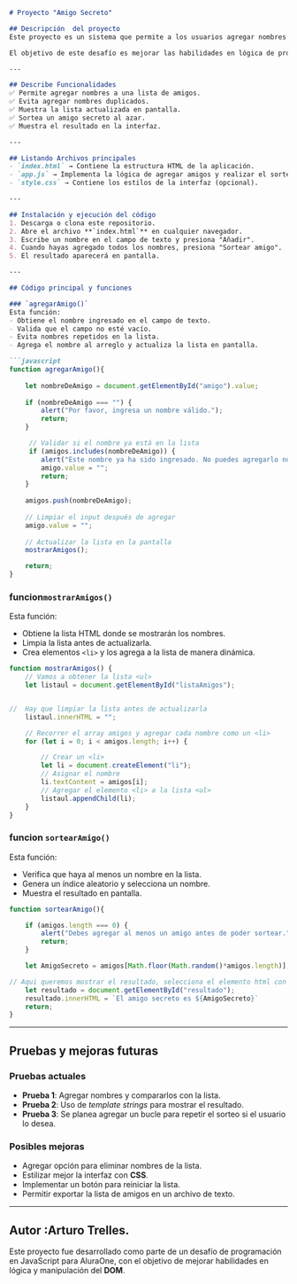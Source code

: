 ```md
# Proyecto "Amigo Secreto" 

## Descripción  del proyecto
Este proyecto es un sistema que permite a los usuarios agregar nombres a una lista de amigos y luego sortear al azar un "Amigo Secreto". Fue desarrollado en **JavaScript** y manipula el **DOM** para actualizar dinámicamente la lista de participantes y mostrar el resultado del sorteo.  

El objetivo de este desafío es mejorar las habilidades en lógica de programación y la manipulación de arreglos en JavaScript.  

---

## Describe Funcionalidades  
✅ Permite agregar nombres a una lista de amigos.  
✅ Evita agregar nombres duplicados.  
✅ Muestra la lista actualizada en pantalla.  
✅ Sortea un amigo secreto al azar.  
✅ Muestra el resultado en la interfaz.  

---

## Listando Archivos principales  
- `index.html` → Contiene la estructura HTML de la aplicación.  
- `app.js` → Implementa la lógica de agregar amigos y realizar el sorteo.  
- `style.css` → Contiene los estilos de la interfaz (opcional).  

---

## Instalación y ejecución del código
1. Descarga o clona este repositorio.  
2. Abre el archivo **`index.html`** en cualquier navegador.  
3. Escribe un nombre en el campo de texto y presiona "Añadir".  
4. Cuando hayas agregado todos los nombres, presiona "Sortear amigo".  
5. El resultado aparecerá en pantalla.  

---

## Código principal y funciones

### `agregarAmigo()`  
Esta función:  
- Obtiene el nombre ingresado en el campo de texto.  
- Valida que el campo no esté vacío.  
- Evita nombres repetidos en la lista.  
- Agrega el nombre al arreglo y actualiza la lista en pantalla.  

```javascript
function agregarAmigo(){
 
    let nombreDeAmigo = document.getElementById("amigo").value;
    
    if (nombreDeAmigo === "") {
        alert("Por favor, ingresa un nombre válido.");
        return;
    }

     // Validar si el nombre ya está en la lista
     if (amigos.includes(nombreDeAmigo)) {
        alert("Este nombre ya ha sido ingresado. No puedes agregarlo nuevamente.");
        amigo.value = "";
        return;
    }
    
    amigos.push(nombreDeAmigo);
 
    // Limpiar el input después de agregar
    amigo.value = "";
    
    // Actualizar la lista en la pantalla
    mostrarAmigos();

    return;
}
```

### funcion`mostrarAmigos()`  
Esta función:  
- Obtiene la lista HTML donde se mostrarán los nombres.  
- Limpia la lista antes de actualizarla.  
- Crea elementos `<li>` y los agrega a la lista de manera dinámica.  

```javascript
function mostrarAmigos() {
    // Vamos a obtener la lista <ul>
    let listaul = document.getElementById("listaAmigos"); 


//  Hay que limpiar la lista antes de actualizarla
    listaul.innerHTML = ""; 

    // Recorrer el array amigos y agregar cada nombre como un <li>
    for (let i = 0; i < amigos.length; i++) {

        // Crear un <li>
        let li = document.createElement("li"); 
        // Asignar el nombre
        li.textContent = amigos[i]; 
        // Agregar el elemento <li> a la lista <ul>
        listaul.appendChild(li); 
    }
}
```

### funcion `sortearAmigo()`  
Esta función:  
- Verifica que haya al menos un nombre en la lista.  
- Genera un índice aleatorio y selecciona un nombre.  
- Muestra el resultado en pantalla.  

```javascript
function sortearAmigo(){

    if (amigos.length === 0) {
        alert("Debes agregar al menos un amigo antes de poder sortear.");
        return;
    }

    let AmigoSecreto = amigos[Math.floor(Math.random()*amigos.length)];

// Aqui queremos mostrar el resultado, selecciona el elemento html con el id resultado
    let resultado = document.getElementById("resultado");
    resultado.innerHTML = `El amigo secreto es ${AmigoSecreto}`
    return;
}
```

---

## Pruebas y mejoras futuras  

### Pruebas actuales  
- **Prueba 1**: Agregar nombres y compararlos con la lista.  
- **Prueba 2**: Uso de *template strings* para mostrar el resultado.  
- **Prueba 3**: Se planea agregar un bucle para repetir el sorteo si el usuario lo desea.  

### Posibles mejoras  
- Agregar opción para eliminar nombres de la lista.  
- Estilizar mejor la interfaz con **CSS**.  
- Implementar un botón para reiniciar la lista.  
- Permitir exportar la lista de amigos en un archivo de texto.  

---

## Autor :Arturo Trelles.
Este proyecto fue desarrollado como parte de un desafío de programación en JavaScript para AluraOne, con el objetivo de mejorar habilidades en lógica y manipulación del **DOM**.   
```
